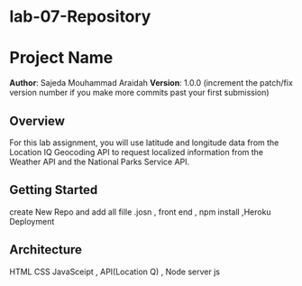 # lab-07-Repository
# Project Name

**Author**: Sajeda Mouhammad Araidah 
**Version**: 1.0.0 (increment the patch/fix version number if you make more commits past your first submission)

## Overview
For this lab assignment, you will use latitude and longitude data from the Location IQ Geocoding API to request localized information from the Weather API and the National Parks Service API.

## Getting Started
create New Repo and add all fille .josn  , front end , npm install ,Heroku Deployment

## Architecture
HTML CSS JavaSceipt , API(Location Q) , Node server js 

